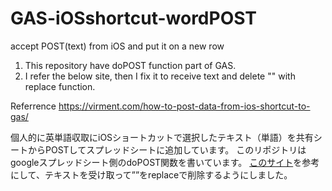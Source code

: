 # GAS-iOSshortcut-wordPOST
accept POST(text) from iOS and put it on  a new row 
1. This repository have doPOST function part of GAS.
2. I refer the below site, then I fix it to receive text and delete "" with replace function.

Referrence https://virment.com/how-to-post-data-from-ios-shortcut-to-gas/

個人的に英単語収取にiOSショートカットで選択したテキスト（単語）を共有シートからPOSTしてスプレッドシートに追加しています。
このリポジトリはgoogleスプレッドシート側のdoPOST関数を書いています。
[このサイト](https://virment.com/how-to-post-data-from-ios-shortcut-to-gas/)を参考にして、テキストを受け取って””をreplaceで削除するようにしました。
